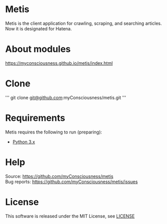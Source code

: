 # Metis
Metis is the client application for crawling, scraping, and searching articles.  
Now it is designated for Hatena.

# About modules
https://myconsciousness.github.io/metis/index.html

# Clone
'''
git clone git@github.com:myConsciousness/metis.git
''' 

# Requirements
Metis requires the following to run (preparing):  
* [Python 3.x](https://www.python.org/)

# Help
Source: https://github.com/myConsciousness/metis  
Bug reports: https://github.com/myConsciousness/metis/issues

# License
This software is released under the MIT License, see [LICENSE](https://github.com/myConsciousness/metis/blob/master/LICENSE)
